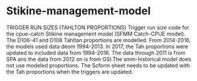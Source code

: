 # Stikine-management-model
TRIGGER RUN SIZES (TAHLTON PROPORTIONS)
Trigger run size code for the cpue-catch Stikine management model (SFMM Catch-CPUE model). The D106-41 and D108 Tahltan proportions are modelled. From 2014-2016, the models used data deom 1994-2013. In 2017, the Tah proportions were updated to included data from 1994-2016. The data through 2011 is from SPA ans the data from 2012 on is from GSI.The smm-historical model does not use modeled proportions. The Scform sheet needs to be updated with the Tah proportions when the triggers are updated.
